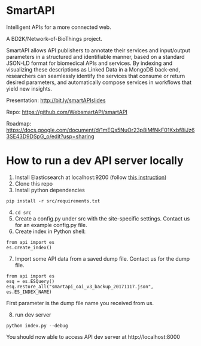# SmartAPI
Intelligent APIs for a more connected web.

A BD2K/Network-of-BioThings project.

SmartAPI allows API publishers to annotate their services and input/output parameters in a structured and identifiable manner, based on a standard JSON-LD format for biomedical APIs and services. By indexing and visualizing these descriptions as Linked Data in a MongoDB back-end, researchers can seamlessly identify the services that consume or return desired parameters, and automatically compose services in workflows that yield new insights.

Presentation: http://bit.ly/smartAPIslides

Repo: https://github.com/WebsmartAPI/smartAPI

Roadmap: https://docs.google.com/document/d/1mEQs5NuOr23p8iMfNkF01Kxbf8iJz63SE43D9DSpG_o/edit?usp=sharing


# How to run a dev API server locally
 1. Install Elasticsearch at localhost:9200 (follow [this instruction](https://www.elastic.co/guide/en/elasticsearch/reference/current/_installation.html))
 2. Clone this repo
 3. Install python dependencies
 ```
 pip install -r src/requirements.txt
 ```

 4. ```cd src```
 5. Create a config.py under src with the site-specific settings. Contact us for an example config.py file.
 6. Create index in Python shell:
 ```
 from api import es
 es.create_index()
 ```

 7. Import some API data from a saved dump file. Contact us for the dump file.
 ```
 from api import es
 esq = es.ESQuery()
 esq.restore_all("smartapi_oai_v3_backup_20171117.json", es.ES_INDEX_NAME)
```
First parameter is the dump file name you received from us.

 8. run dev server
 ```
 python index.py --debug
 ```

  You should now able to access API dev server at http://localhost:8000
